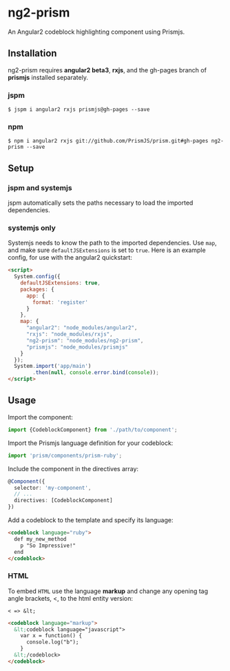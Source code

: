 # ng2-prism

An Angular2 codeblock highlighting component using Prismjs.

## Installation

ng2-prism requires **angular2 beta3**, **rxjs**, and the gh-pages branch of **prismjs** installed separately.

### jspm

```
$ jspm i angular2 rxjs prismjs@gh-pages --save
```

### npm

```
$ npm i angular2 rxjs git://github.com/PrismJS/prism.git#gh-pages ng2-prism --save
```

## Setup

### jspm and systemjs

jspm automatically sets the paths necessary to load the imported dependencies.

### systemjs only

Systemjs needs to know the path to the imported dependencies. Use `map`, and make sure `defaultJSExtensions` is set to `true`. Here is an example config, for use with the angular2 quickstart:

```html
<script>
  System.config({
    defaultJSExtensions: true,
    packages: {        
      app: {
        format: 'register'
      }
    },
    map: {
      "angular2": "node_modules/angular2",
      "rxjs": "node_modules/rxjs",
      "ng2-prism": "node_modules/ng2-prism",
      "prismjs": "node_modules/prismjs"
    }
  });
  System.import('app/main')
        .then(null, console.error.bind(console));
</script>
```


## Usage

Import the component:

```ts
import {CodeblockComponent} from './path/to/component';
```

Import the Prismjs language definition for your codeblock:
```ts
import 'prism/components/prism-ruby';
```

Include the component in the directives array:
```ts
@Component({
  selector: 'my-component',
  // ...
  directives: [CodeblockComponent]
})
```

Add a codeblock to the template and specify its language:

```html
<codeblock language="ruby">
  def my_new_method
    p "So Impressive!"
  end
</codeblock>
```


### HTML

To embed `HTML` use the language **markup** and change any opening tag angle brackets, <, to the html entity version:

`< => &lt;`

```html
<codeblock language="markup">
  &lt;codeblock language="javascript">
    var x = function() {
      console.log("b");
    }
  &lt;/codeblock>
</codeblock>
```